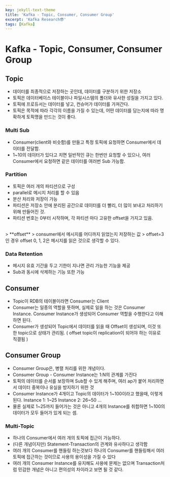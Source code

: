 ```yaml
---
key: jekyll-text-theme
title: 'Kafka - Topic, Consumer, Consumer Group'
excerpt: 'Kafka Research😎'
tags: [Kafka]
---
```


# Kafka - Topic, Consumer, Consumer Group



## Topic

- 데이터를 최종적으로 저장하는 곳인데, 데이터를 구분하기 위한 저장소
- 토픽은 데이터베이스 테이블이나 파일시스템의 폴더와 유사한 성질을 가지고 있다.
- 토픽에 프로듀서는 데이터를 넣고, 컨슈머가 데이터를 가져간다.
- 토픽은 목적에 따라 각각의 이름을 가질 수 있는데, 어떤 데이터를 담는지에 따라 명확하게 토픽명을 만드는 것이 좋다.

### Multi Sub

- Consumer(client와 비슷함)를 만들고 특정 토픽에 요청하면 Consumer에서 데이터를 전달함.
- 1~10의 데이터가 있다고 치면 일반적인 큐는 한번만 요청할 수 있으나, 여러 Consumer에서 요청하면 같은 데이터를 여러번 Sub 가능함.

### Partition

- 토픽은 여러 개의 파티션으로 구성
- parallel로 메시지 처리를 할 수 있음
- 분산 처리와 저장이 가능
- 파티션은 저장소 안에 분리된 공간으로 데이터를 더 빨리, 더 많이 보내고 처리하기 위해 만들어진 것.
- 파티션 번호는 0부터 시작하며, 각 파티션 마다 고유한 offset을 가지고 있음.
<br>
> **offset**
> consumer에서 메시지를 어디까지 읽었는지 저장하는 값
> offset=3 인 경우 offset 0, 1, 2은 메시지를 읽은 것으로 생각할 수 있다.

### Data Retention

- 메시지 유효 기간을 두고 기한이 지나면 관리 가능한 기능을 제공
- Sub과 동시에 삭제하는 기능 또한 가능

## Consumer

- Topic이 RDB의 테이블이라면 Consumer는 Client
- Consumer는 일종의 역할을 뜻하며, 실제로 일을 하는 것은 Consumer Instance. Consumer Instance가 생성되어 Consumer 역할을 수행한다고 이해하면 된다.
- Consumer가 생성되어 Topic에서 데이터를 읽을 때 Offset이 생성되며, 이것 또한 topic으로 상태가 관리됨. ( offset topic이 replication이 되어야 하는 이유로 직결됨 )

## Consumer Group

- Consumer Group은, 병렬 처리를 위한 개념이다.
- Consumer Group - Consumer Instance는 1:N의 관계를 가진다
- 토픽의 데이터를 순서를 보장하며 Sub할 수 있게 해주며, 여러 ap가 붙어 처리하면서 데이터 중복이나 유실을 방지하기 위한 것
- Consumer Instance가 4개이고 Topic의 데이터가 1~100이라고 했을때, 이렇게 된다. Instance 1: 1~25 Instance 2: 26~50 …
- 물론 실제로 1~25까지 들어가는 것은 아니고 4개의 Instance를 취합하면 1~100의 데이터가 모두 들어가 있게 되는 셈.

### Multi-Topic

- 하나의 Consumer에서 여러 개의 토픽에 접근이 가능하다.
- (다른 개념이지만) Statement-Transaction의 관계와 유사하다고 생각함
- 여러 개의 Consumer를 핸들링 하는것보다 하나의 Consumer를 핸들링해서 여러 토픽에 접근하는 것이므로 사용의 용이성을 가질 수 있다
- 여러 개의 Consumer Instance를 유지해도 사용에 문제는 없으며 Transaction처럼 민감한 개념은 아니고 편의성의 차이라고 보면 될 것 같다.
